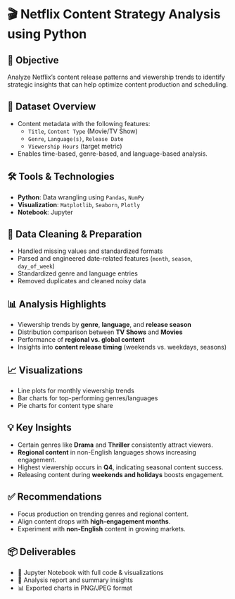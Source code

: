 
# 🎬 Netflix Content Strategy Analysis using Python

## 📌 Objective
Analyze Netflix’s content release patterns and viewership trends to identify strategic insights that can help optimize content production and scheduling.

## 📁 Dataset Overview
- Content metadata with the following features:
  - `Title`, `Content Type` (Movie/TV Show)
  - `Genre`, `Language(s)`, `Release Date`
  - `Viewership Hours` (target metric)
- Enables time-based, genre-based, and language-based analysis.

## 🛠️ Tools & Technologies
- **Python**: Data wrangling using `Pandas`, `NumPy`
- **Visualization**: `Matplotlib`, `Seaborn`, `Plotly`
- **Notebook**: Jupyter

## 🧹 Data Cleaning & Preparation
- Handled missing values and standardized formats
- Parsed and engineered date-related features (`month`, `season`, `day_of_week`)
- Standardized genre and language entries
- Removed duplicates and cleaned noisy data

## 📊 Analysis Highlights
- Viewership trends by **genre**, **language**, and **release season**
- Distribution comparison between **TV Shows** and **Movies**
- Performance of **regional vs. global content**
- Insights into **content release timing** (weekends vs. weekdays, seasons)

## 📈 Visualizations
- Line plots for monthly viewership trends
- Bar charts for top-performing genres/languages
- Pie charts for content type share

## 💡 Key Insights
- Certain genres like **Drama** and **Thriller** consistently attract viewers.
- **Regional content** in non-English languages shows increasing engagement.
- Highest viewership occurs in **Q4**, indicating seasonal content success.
- Releasing content during **weekends and holidays** boosts engagement.

## ✅ Recommendations
- Focus production on trending genres and regional content.
- Align content drops with **high-engagement months**.
- Experiment with **non-English** content in growing markets.

## 📦 Deliverables
- 📘 Jupyter Notebook with full code & visualizations
- 📝 Analysis report and summary insights
- 📊 Exported charts in PNG/JPEG format
